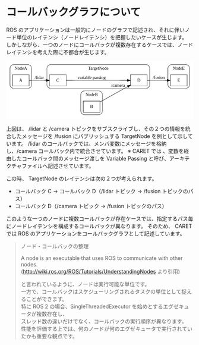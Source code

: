 # コールバックグラフについて

ROS のアプリケーションは一般的にノードのグラフで記述され、それに伴いノード単位のレイテンシ（ノードレイテンシ）を把握したいケースが生じます。
しかしながら、一つのノードにコールバックが複数存在するケースでは、ノードレイテンシを考えた際に不都合が生じます。

![callback_graph](../../imgs/callback_graph.png)

上図は、 /lidar と /camera トピックをサブスクライブし、その２つの情報を統合したメッセージを /fusion にパブリッシュする TargetNode を例として示しています。
/lidar のコールバックでは、メンバ変数にメッセージを格納し、/camera コールバック内で統合させています。
※ CARET では 、変数を経由したコールバック間のメッセージ渡しを Variable Passing と呼び、アーキテクチャファイルへ記述させています。

この時、 TargetNode のレイテンシは次の２つが考えられます。

- コールバック C → コールバック D（/lidar トピック → /fusion トピックのパス）
- コールバック D（/camera トピック → /fusion トピックのパス）

このような一つのノードに複数コールバックが存在ケースでは、指定するパス毎にノードレイテンシを構成するコールバックが異なります。
そのため、 CARET では ROS のアプリケーションをコールバックグラフとして記述しています。

> ノード・コールバックの整理
>
> A node is an executable that uses ROS to communicate with other nodes.  
> (<http://wiki.ros.org/ROS/Tutorials/UnderstandingNodes> より引用)
>
> と言われているように、ノードは実行可能な単位です。  
> 一方で、コールバックはスケジューリングされるタスクの単位として捉えることができます。  
> 特に ROS 2 の場合、SingleThreadedExecutor を始めとするエグゼキュータが複数存在し、  
> スレッド数の違いだけでなく、コールバックの実行順序が異なります。  
> 性能を評価する上では、何のノードが何のエグゼキュータで実行されていたかも重要な観点です。
